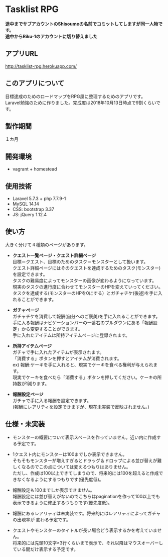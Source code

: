 # Tasklist RPG

**途中までサブアカウントのShisoumeの名前でコミットしてしますが同一人物です。  
途中からRiku-1のアカウントに切り替えました**


## アプリURL
http://tasklist-rpg.herokuapp.com/

## このアプリについて
目標達成のためのロードマップをRPG風に整理するためのアプリです。  
Laravel勉強のために作りました。完成度は2018年10月13日時点で9割くらいです。

## 製作期間
１カ月

## 開発環境
* vagrant + homestead

## 使用技術
* Laravel 5.7.3 + php 7.7.9-1
* MySQL 14.14
* CSS: bootstrap 3.37
* JS: jQuery 1.12.4


## 使い方
大きく分けて４種類のページがあります。  
* **クエスト一覧ページ・クエスト詳細ページ**  
目標＝クエスト、目標のためのタスク＝モンスターとして扱います。  
クエスト詳細ページにはそのクエストを達成するためのタスク(モンスター)を設定できます。  
タスクの難易度によってモンスターの画像が変わるようになっています。  
現実のタスクの進行度に合わせてモンスターのHPを変えていってください。  
タスクを達成する(モンスターのHPを0にする）とガチャチケ(後述)を手に入れることができます。

* **ガチャページ**  
ガチャチケを消費して報酬(自分へのご褒美)を手に入れることができます。  
手に入る報酬はナビゲーションバーの一番右のプルダウンにある「報酬設定」から変更することができます。  
手に入れたアイテムは所持アイテムページに登録されます。  

* **所持アイテムページ**  
ガチャで手に入れたアイテムが表示されます。  
「消費する」ボタンを押すとアイテムが消費されます。  
ex) 報酬:ケーキを手に入れると、現実でケーキを食べる権利が与えられます。  
現実でケーキを食べたら「消費する」ボタンを押してください。ケーキの所持数が1減ります。

* **報酬設定ページ**  
ガチャで手に入る報酬を設定できます。  
(報酬にレアリティを設定できますが、現在未実装で反映されません。)

## 仕様・未実装
* モンスターの概要について表示スペースを作っていません。近い内に作成する予定です。

* 1クエスト内にモンスターは100までしか表示できません。  
そもそもモンスターが増えすぎるとドラッグ＆ドロップによる並び替えが難しくなるのでこの点については変えるつもりはありません。  
ただし、作成は100以上できてしまうので、将来的には100を超えると作成できなくなるようにするつもりです(優先度低)。  

* 報酬設定も100までしか表示できません。  
報酬設定には並び替えがないのでこちらはpaginationを作って100以上でも表示できるように修正するつもりです(優先度低)。

* 報酬にあるレアリティは未実装です。将来的にはレアリティによってガチャの出現率が
変わる予定です。  

* クエストやモンスターのタイトルが長い場合どう表示するかを考えていません。  
将来的には先頭10文字×3行くらいまで表示で、それ以降はマウスオーバーしている間だけ表示する予定です。
